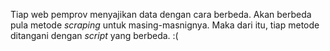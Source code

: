 Tiap web pemprov menyajikan data dengan cara berbeda. Akan berbeda pula metode *scraping* untuk masing-masnignya. Maka dari itu, tiap metode ditangani dengan *script* yang berbeda. :(
